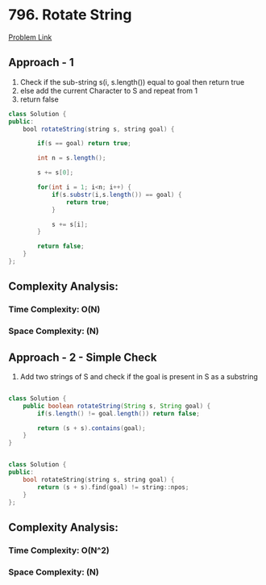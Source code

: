 # 796. Rotate String

[Problem Link](https://leetcode.com/problems/rotate-string/)

## Approach - 1

1. Check if the sub-string s(i, s.length()) equal to goal then return true
2. else add the current Character to S and repeat from 1
3. return false

```Java
class Solution {
public:
    bool rotateString(string s, string goal) {

        if(s == goal) return true;

        int n = s.length();

        s += s[0];

        for(int i = 1; i<n; i++) {
            if(s.substr(i,s.length()) == goal) {
                return true;
            }

            s += s[i];
        }

        return false;
    }
};

```

## Complexity Analysis:

### Time Complexity: O(N)

### Space Complexity: (N)

## Approach - 2 - Simple Check

1. Add two strings of S and check if the goal is present in S as a substring

```Java

class Solution {
    public boolean rotateString(String s, String goal) {
        if(s.length() != goal.length()) return false;

        return (s + s).contains(goal);
    }
}

```

```c++

class Solution {
public:
    bool rotateString(string s, string goal) {
        return (s + s).find(goal) != string::npos;
    }
};

```

## Complexity Analysis:

### Time Complexity: O(N^2)

### Space Complexity: (N)
